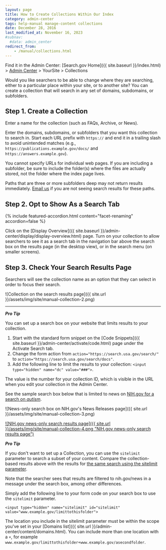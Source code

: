 ```yaml
---
layout: page
title: How to Create Collections Within Our Index
category: admin-center
tags: help-manual manage-content collections
date: December 28, 2016
last_modified_at: November 16, 2023
#subnav:
  #data: admin_center
redirect_from:
    - /manual/collections.html
---
```


Find it in the Admin Center: [Search.gov Home]({{ site.baseurl }}/index.html) > [Admin Center](https://search.usa.gov/sites/) > YourSite > Collections

Would you like searchers to be able to change where they are searching, either to a particular place within your site, or to another site? You can create a collection that will search in any set of domains, subdomains, or subfolders.

## Step 1. Create a Collection

Enter a name for the collection (such as FAQs, Archive, or News).

Enter the domains, subdomains, or subfolders that you want this collection to search in. Start each URL prefix with `https://` and end it in a trailing slash to avoid unintended matches (e.g., `https://publications.example.gov/docs/` and `https://answers.example.gov`).

You cannot specify URLs for individual web pages. If you are including a subfolder, be sure to include the folder(s) where the files are actually stored, not the folder where the index page lives.

Paths that are three or more subfolders deep may not return results immediately. [Email us](mailto:search@gsa.gov) if you are not seeing search results for these paths.

## Step 2. Opt to Show As a Search Tab

{% include featured-accordion.html content="facet-renaming" accordion=false %}

Click on the [Display Overview]({{ site.baseurl }}/admin-center/display/display-overview.html) page. Turn on your collection to allow searchers to see it as a search tab in the navigation bar above the search box on the results page (in the desktop view), or in the search menu (on smaller screens).

## Step 3. Check Your Search Results Page

Searchers will see the collection name as an option that they can select in order to focus their search.

![Collection on the search results page]({{ site.url }}/assets/img/site/manual-collection-2.png)

---

***Pro Tip*** 

You can set up a search box on your website that limits results to your collection.

1. Start with the standard form snippet on the [Code Snippets]({{ site.baseurl }}/admin-center/activate/code.html) page under the Activate Search tab. 
1. Change the form action from `action="https://search.usa.gov/search/"` to `action="https://search.usa.gov/search/docs"`.
1. Add the following line to limit the results to your collection: `<input type="hidden" name="dc" value="###">`.

The value is the number for your collection ID, which is visible in the URL when you edit your collection in the Admin Center.

See the sample search box below that is limited to news on [NIH.gov for a search on *autism*](https://search.nih.gov/search/docs?affiliate=nih&dc=565&query=autism).

![News-only search box on NIH.gov's News Releases page]({{ site.url }}/assets/img/site/manual-collection-3.png)
  
[![NIH.gov news-only search results page]({{ site.url }}/assets/img/site/manual-collection-4.png "NIH.gov news-only search results page")](https://search.nih.gov/search/docs?affiliate=nih&dc=565&query=autism)

<a name="sitelimit"></a>

***Pro Tip*** 

If you don't want to set up a Collection, you can use the `sitelimit` parameter to search a subset of your content. Compare the collection-based results above with the results for [the same search using the sitelimit parameter](https://search.usa.gov/search?affiliate=nih&query=autism&sitelimit=nih.gov/news).

Note that the searcher sees that results are filtered to nih.gov/news in a message under the search box, among other differences.

Simply add the following line to your form code on your search box to use the `sitelimit` parameter.

`<input type="hidden" name="sitelimit" id="sitelimit" value="www.example.gov/limittothisfolder">` 

The location you include in the sitelimit parameter must be within the scope you've set in your [Domains list]({{ site.url }}/admin-center/content/domains.html). You can include more than one location with a `+`, for example `www.example.gov/limittothisfolder+www.example.gov/asecondfolder`.

